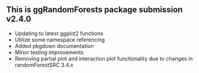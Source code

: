 This is ggRandomForests package submission v2.4.0
-------------------------------------------------------------------------
* Updating to latest ggplot2 functions
* Utilize some namespace referencing
* Added pkgdown documentation
* Minor testing improvements
* Removing partial plot and interaction plot functionality due to changes 
    in randomForestSRC 3.4.x
